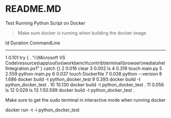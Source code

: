 # README.MD

Test Running Python Script on Docker

> Make sure docker is running when building the docker image

  Id     Duration CommandLine
  --     -------- -----------
   1        0.101 try { . "i:\Microsoft VS Code\resources\app\out\vs\workbench\contrib\terminal\browser\media\shellIntegration.ps1" } catch {}
   2        0.016 clear
   3        0.002 ls
   4        0.319 touch main.py
   5        2.559 python main.py
   6        0.037 touch Dockerfile
   7        0.038 python --version
   8        1.686 docker build -t python_docker_test
   9        0.393 docker build -t python_docker_test .
  10       10.130 docker build -t python_docker_test .
  11        0.056 ls
  12        0.029 ls
  13     1:50.599 docker build -t python_docker_test .

Make sure to get the sudo terminal in interactive mode when running docker

docker run -t -i python_docker_test
